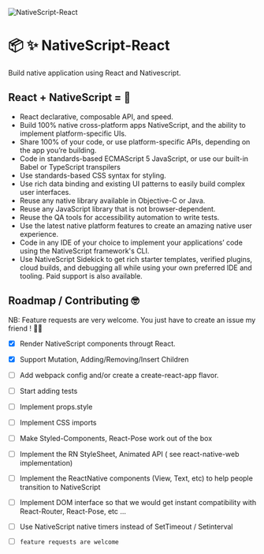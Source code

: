 ![NativeScript-React](https://raw.githubusercontent.com/iliasbhal/nativescript-react/master/head-img.png)

# :package: :sparkles: NativeScript-React

Build native application using React and Nativescript.

## React + NativeScript = :muscle:

* React declarative, composable API, and speed.
* Build 100% native cross-platform apps NativeScript, and the ability to implement platform-specific UIs.
* Share 100% of your code, or use platform-specific APIs, depending on the app you’re building.
* Code in standards-based ECMAScript 5 JavaScript, or use our built-in Babel or TypeScript transpilers
* Use standards-based CSS syntax for styling.
* Use rich data binding and existing UI patterns to easily build complex user interfaces.
* Reuse any native library available in Objective-C or Java.
* Reuse any JavaScript library that is not browser-dependent.
* Reuse the QA tools for accessibility automation to write tests.
* Use the latest native platform features to create an amazing native user experience.
* Code in any IDE of your choice to implement your applications’ code using the NativeScript framework's CLI.
* Use NativeScript Sidekick to get rich starter templates, verified plugins, cloud builds, and debugging all while using your own preferred IDE and tooling. Paid support is also available.

## Roadmap / Contributing :nerd_face:

NB: Feature requests are very welcome. You just have to create an issue my friend ! 🍻🍻 

- [x] Render NativeScript components througt React.
- [x] Support Mutation, Adding/Removing/Insert Children
- [ ] Add webpack config and/or create a create-react-app flavor.
- [ ] Start adding tests
- [ ] Implement props.style
- [ ] Implement CSS imports
- [ ] Make Styled-Components, React-Pose work out of the box
- [ ] Implement the RN StyleSheet, Animated API ( see react-native-web implementation)
- [ ] Implement the ReactNative components (View, Text, etc) to help people transition to NativeScript
- [ ] Implement DOM interface so that we would get instant compatibility with React-Router, React-Pose, etc ...
- [ ] Use NativeScript native timers instead of SetTimeout / Setinterval
- [ ] `feature requests are welcome`
 
